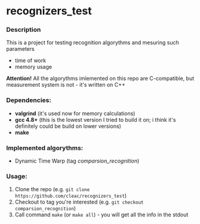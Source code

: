 # recognizers_test
### Description
This is a project for testing recognition algorythms and mesuring such parameters
 - time of work
 - memory usage

**Attention!**
  All the algorythms imlemented on this repo are C-compatible, but measurement system is not - it's written on C++
 
### Dependencies:
 - **valgrind** (it's used now for memory calculations)
 - **gcc 4.8+** (this is the lowest version I tried to build it on; i think it's definitely could be build on lower versions)
 - **make**
 
### Implemented algorythms:
 - Dynamic Time Warp (tag *comparsion_recognition*)
 
### Usage:
 1. Clone the repo (e.g. `git clone https://github.com/cleac/recognizers_test`)
 2. Checkout to tag you're interested (e.g. `git checkout comparsion_recognition`)
 3. Call command `make` (or `make all`) - you will get all the info in the stdout
